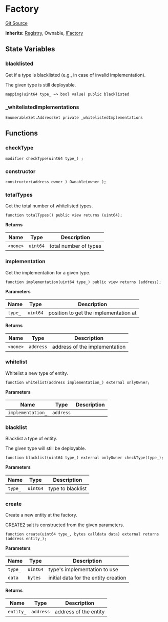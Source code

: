 # Factory
[Git Source](https://github.com/symbioticfi/core/blob/df9ca184c8ea82a887fc1922bce2558281ce8e60/src/contracts/common/Factory.sol)

**Inherits:**
[Registry](/Users/andreikorokhov/symbiotic/core/docs/autogen/src/src/contracts/common/Registry.sol/abstract.Registry.md), Ownable, [IFactory](/Users/andreikorokhov/symbiotic/core/docs/autogen/src/src/interfaces/common/IFactory.sol/interface.IFactory.md)


## State Variables
### blacklisted
Get if a type is blacklisted (e.g., in case of invalid implementation).

The given type is still deployable.


```solidity
mapping(uint64 type_ => bool value) public blacklisted
```


### _whitelistedImplementations

```solidity
EnumerableSet.AddressSet private _whitelistedImplementations
```


## Functions
### checkType


```solidity
modifier checkType(uint64 type_) ;
```

### constructor


```solidity
constructor(address owner_) Ownable(owner_);
```

### totalTypes

Get the total number of whitelisted types.


```solidity
function totalTypes() public view returns (uint64);
```
**Returns**

|Name|Type|Description|
|----|----|-----------|
|`<none>`|`uint64`|total number of types|


### implementation

Get the implementation for a given type.


```solidity
function implementation(uint64 type_) public view returns (address);
```
**Parameters**

|Name|Type|Description|
|----|----|-----------|
|`type_`|`uint64`|position to get the implementation at|

**Returns**

|Name|Type|Description|
|----|----|-----------|
|`<none>`|`address`|address of the implementation|


### whitelist

Whitelist a new type of entity.


```solidity
function whitelist(address implementation_) external onlyOwner;
```
**Parameters**

|Name|Type|Description|
|----|----|-----------|
|`implementation_`|`address`||


### blacklist

Blacklist a type of entity.

The given type will still be deployable.


```solidity
function blacklist(uint64 type_) external onlyOwner checkType(type_);
```
**Parameters**

|Name|Type|Description|
|----|----|-----------|
|`type_`|`uint64`|type to blacklist|


### create

Create a new entity at the factory.

CREATE2 salt is constructed from the given parameters.


```solidity
function create(uint64 type_, bytes calldata data) external returns (address entity_);
```
**Parameters**

|Name|Type|Description|
|----|----|-----------|
|`type_`|`uint64`|type's implementation to use|
|`data`|`bytes`|initial data for the entity creation|

**Returns**

|Name|Type|Description|
|----|----|-----------|
|`entity_`|`address`|address of the entity|


